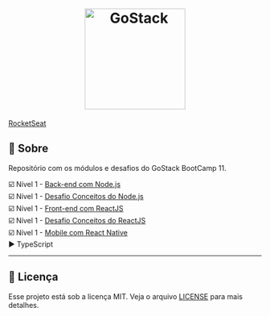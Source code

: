 <h1 align="center">
    <img alt="GoStack" src="https://rocketseat-cdn.s3-sa-east-1.amazonaws.com/bootcamp-header.png" width="200px" />
</h1>

[RocketSeat](https://rocketseat.com.br/)  

## :rocket: Sobre
Repositório com os módulos e desafios do GoStack BootCamp 11. 


:ballot_box_with_check: Nível 1 - [Back-end com Node.js](./backend)  
:ballot_box_with_check: Nível 1 - [Desafio Conceitos do Node.js](https://github.com/muriloportugal/bootcamp11-desafio2-conceitos-node.js)  
:ballot_box_with_check: Nível 1 - [Front-end com ReactJS](./frontend)  
:ballot_box_with_check: Nível 1 - [Desafio Conceitos do ReactJS](https://github.com/muriloportugal/bootcamp11-desafio3-conceitos-reactJS)  
:ballot_box_with_check: Nível 1 - [Mobile com React Native](https://github.com/muriloportugal/bootcamp11-desafio4-conceitos-react-native)  
:arrow_forward: TypeScript  
___

## :memo: Licença

Esse projeto está sob a licença MIT. Veja o arquivo [LICENSE](./LICENSE) para mais detalhes.